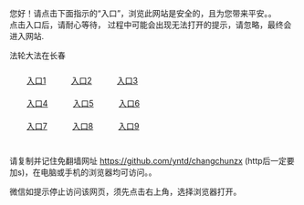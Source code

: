 您好！请点击下面指示的“入口”，浏览此网站是安全的，且为您带来平安。。 <br/>
点击入口后，请耐心等待， 过程中可能会出现无法打开的提示，请忽略，最终会进入网站. </br>

法轮大法在长春<br/>
<div style="padding:10px"><a style="margin:20px" target="_blank" href="https://dhgvak2e1mcgg.cloudfront.net/2Qpsp?wbtxisvo" id="ccLink1" rel="nofollow">入口1</a> <a target="_blank" style="margin:20px" href="https://d3vnig23tz975e.cloudfront.net/2Qpsp?cjqtrn" id="ccLink2" rel="nofollow">入口2</a> <a style="margin:20px" target="_blank" href="https://d1z6hs28d83i0f.cloudfront.net/2Qpsp?eacibui" id="ccLink3" rel="nofollow">入口3</a></div>

<div style="padding:10px" ><a style="margin:20px" target="_blank" href="https://dhgvak2e1mcgg.cloudfront.net/2Qpsp?wbtxisvo" id="ccLink4" rel="nofollow">入口4</a> <a style="margin:20px" href="https://d3vnig23tz975e.cloudfront.net/2Qpsp?cjqtrn" target="_blank" id="ccLink5" rel="nofollow">入口5</a> <a style="margin:20px" href="https://d1z6hs28d83i0f.cloudfront.net/2Qpsp?eacibui" target="_blank" id="ccLink6" rel="nofollow">入口6</a></div>

<div style="padding:10px"><a style="margin:20px" target="_blank" href="https://dhgvak2e1mcgg.cloudfront.net/2Qpsp?wbtxisvo" id="ccLink7" rel="nofollow">入口7</a> <a style="margin:20px" href="https://d3vnig23tz975e.cloudfront.net/2Qpsp?cjqtrn" target="_blank" id="ccLink8" rel="nofollow">入口8</a> <a style="margin:20px" target="_blank" href="https://d1z6hs28d83i0f.cloudfront.net/2Qpsp?eacibui" id="ccLink9" rel="nofollow">入口9</a></div>

<br/>



请复制并记住免翻墙网址 https://github.com/yntd/changchunzx (http后一定要加s)，在电脑或手机的浏览器均可访问。。<br/>

微信如提示停止访问该网页，须先点击右上角，选择浏览器打开。
